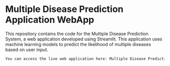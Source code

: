 # Multiple Disease Prediction Application WebApp
This repository contains the code for the Multiple Disease Prediction System, a web application developed using Streamlit. This application uses machine learning models to predict the likelihood of multiple diseases based on user input.
```bash
You can access the live web application here: Multiple Disease Prediction System
```
